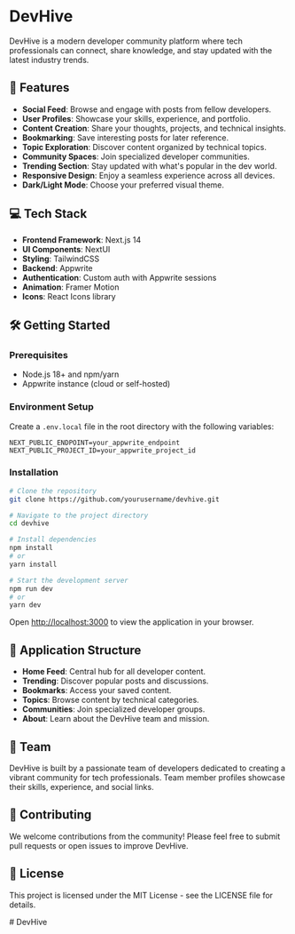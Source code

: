 # DevHive

DevHive is a modern developer community platform where tech professionals can connect, share knowledge, and stay updated with the latest industry trends.

## 🚀 Features
- **Social Feed**: Browse and engage with posts from fellow developers.
- **User Profiles**: Showcase your skills, experience, and portfolio.
- **Content Creation**: Share your thoughts, projects, and technical insights.
- **Bookmarking**: Save interesting posts for later reference.
- **Topic Exploration**: Discover content organized by technical topics.
- **Community Spaces**: Join specialized developer communities.
- **Trending Section**: Stay updated with what's popular in the dev world.
- **Responsive Design**: Enjoy a seamless experience across all devices.
- **Dark/Light Mode**: Choose your preferred visual theme.

## 💻 Tech Stack
- **Frontend Framework**: Next.js 14
- **UI Components**: NextUI
- **Styling**: TailwindCSS
- **Backend**: Appwrite
- **Authentication**: Custom auth with Appwrite sessions
- **Animation**: Framer Motion
- **Icons**: React Icons library

## 🛠️ Getting Started

### Prerequisites
- Node.js 18+ and npm/yarn
- Appwrite instance (cloud or self-hosted)

### Environment Setup
Create a `.env.local` file in the root directory with the following variables:

```env
NEXT_PUBLIC_ENDPOINT=your_appwrite_endpoint
NEXT_PUBLIC_PROJECT_ID=your_appwrite_project_id
```

### Installation
```bash
# Clone the repository
git clone https://github.com/yourusername/devhive.git

# Navigate to the project directory
cd devhive

# Install dependencies
npm install
# or
yarn install

# Start the development server
npm run dev
# or
yarn dev
```

Open [http://localhost:3000](http://localhost:3000) to view the application in your browser.

## 📱 Application Structure
- **Home Feed**: Central hub for all developer content.
- **Trending**: Discover popular posts and discussions.
- **Bookmarks**: Access your saved content.
- **Topics**: Browse content by technical categories.
- **Communities**: Join specialized developer groups.
- **About**: Learn about the DevHive team and mission.

## 👥 Team
DevHive is built by a passionate team of developers dedicated to creating a vibrant community for tech professionals. Team member profiles showcase their skills, experience, and social links.

## 🤝 Contributing
We welcome contributions from the community! Please feel free to submit pull requests or open issues to improve DevHive.

## 📄 License
This project is licensed under the MIT License - see the LICENSE file for details.

#   D e v H i v e  
 